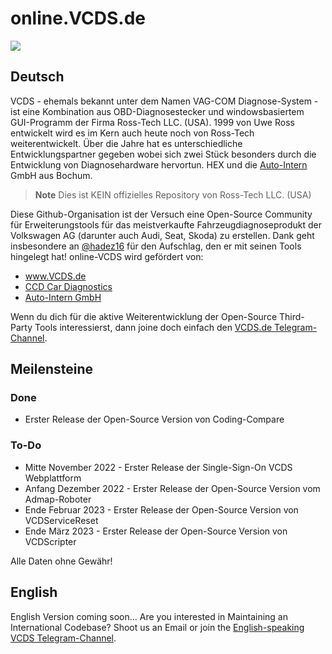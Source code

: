 # online.VCDS.de
<a href="https://www.youtube.com/channel/UCMCW9wlhD3Wyv4_E3j2r83A/videos"><img src="https://img.shields.io/youtube/channel/subscribers/UCMCW9wlhD3Wyv4_E3j2r83A?style=social"/></a>
## Deutsch
VCDS - ehemals bekannt unter dem Namen VAG-COM Diagnose-System - ist eine Kombination aus OBD-Diagnosestecker und windowsbasiertem GUI-Programm der Firma Ross-Tech LLC. (USA).
1999 von Uwe Ross entwickelt wird es im Kern auch heute noch von Ross-Tech weiterentwickelt. 
Über die Jahre hat es unterschiedliche Entwicklungspartner gegeben wobei sich zwei Stück besonders durch die Entwicklung von Diagnosehardware hervortun. 
HEX und die <a href="https://www.auto-intern.de/shop/">Auto-Intern</a> GmbH aus Bochum.

> __Note__
Dies ist KEIN offizielles Repository von Ross-Tech LLC. (USA)

Diese Github-Organisation ist der Versuch eine Open-Source Community für Erweiterungstools für das meistverkaufte Fahrzeugdiagnoseprodukt der Volkswagen AG (darunter auch Audi, Seat, Skoda) zu erstellen.
Dank geht insbesondere an <a href="https://github.com/hadez16">@hadez16</a> für den Aufschlag, den er mit seinen Tools hingelegt hat!
online-VCDS wird gefördert von:
* <a href="http://VCDS.de">www.VCDS.de</a>
* <a href="http://car-diagnostics.de">CCD Car Diagnostics</a>
* <a href="http://auto-intern.de/shop">Auto-Intern GmbH</a>

Wenn du dich für die aktive Weiterentwicklung der Open-Source Third-Party Tools interessierst, dann joine doch einfach den <a href="http://dechat.vcds.de">VCDS.de Telegram-Channel</a>.

## Meilensteine
### Done
* Erster Release der Open-Source Version von Coding-Compare

### To-Do
* Mitte November 2022 - Erster Release der Single-Sign-On VCDS Webplattform
* Anfang Dezember 2022 - Erster Release der Open-Source Version vom Admap-Roboter
* Ende Februar 2023 - Erster Release der Open-Source Version von VCDServiceReset
* Ende März 2023 - Erster Release der Open-Source Version von VCDScripter

Alle Daten ohne Gewähr!

## English
English Version coming soon...
Are you interested in Maintaining an International Codebase? Shoot us an Email or join the <a href="http://enchat.vcds.de">English-speaking VCDS Telegram-Channel</a>.
